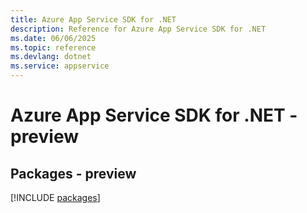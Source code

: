 ```yaml
---
title: Azure App Service SDK for .NET
description: Reference for Azure App Service SDK for .NET
ms.date: 06/06/2025
ms.topic: reference
ms.devlang: dotnet
ms.service: appservice
---
```

# Azure App Service SDK for .NET - preview
## Packages - preview
[!INCLUDE [packages](app-service-index.md)]